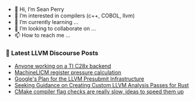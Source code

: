 - 👋 Hi, I’m Sean Perry
- 👀 I’m interested in compilers (c++, COBOL, llvm)
- 🌱 I’m currently learning ...
- 💞️ I’m looking to collaborate on ...
- 📫 How to reach me ...

<!---
s66perry/s66perry is a ✨ special ✨ repository because its `README.md` (this file) appears on your GitHub profile.
You can click the Preview link to take a look at your changes.
--->
### 📕 Latest LLVM Discourse Posts

<!-- DISCOURSE-LLVM:START -->
- [Anyone working on a TI C28x backend](https://discourse.llvm.org/t/anyone-working-on-a-ti-c28x-backend/78943#post_1)
- [MachineLICM register pressure calculation](https://discourse.llvm.org/t/machinelicm-register-pressure-calculation/78941#post_1)
- [Google&#39;s Plan for the LLVM Presubmit Infrastructure](https://discourse.llvm.org/t/googles-plan-for-the-llvm-presubmit-infrastructure/78940#post_1)
- [Seeking Guidance on Creating Custom LLVM Analysis Passes for Rust](https://discourse.llvm.org/t/seeking-guidance-on-creating-custom-llvm-analysis-passes-for-rust/78869#post_5)
- [CMake compiler flag checks are really slow, ideas to speed them up](https://discourse.llvm.org/t/cmake-compiler-flag-checks-are-really-slow-ideas-to-speed-them-up/78882#post_5)
<!-- DISCOURSE-LLVM:END -->
